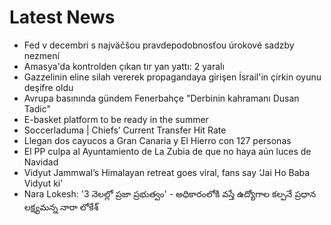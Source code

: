 # Latest News
-  Fed v decembri s najväčšou pravdepodobnosťou úrokové sadzby nezmení
-  Amasya'da kontrolden çıkan tır yan yattı: 2 yaralı
-  Gazzelinin eline silah vererek propagandaya girişen İsrail'in çirkin oyunu deşifre oldu
-  Avrupa basınında gündem Fenerbahçe "Derbinin kahramanı Dusan Tadic"
-  E-basket platform to be ready in the summer
-  Soccerladuma | Chiefs’ Current Transfer Hit Rate
-  Llegan dos cayucos a Gran Canaria y El Hierro con 127 personas
-  El PP culpa al Ayuntamiento de La Zubia de que no haya aún luces de Navidad
-  Vidyut Jammwal’s Himalayan retreat goes viral, fans say ‘Jai Ho Baba Vidyut ki’
-  Nara Lokesh: '3 నెలల్లో ప్రజా ప్రభుత్వం' - అధికారంలోకి వస్తే ఉద్యోగాల కల్పనే ప్రధాన లక్ష్యమన్న నారా లోకేశ్
